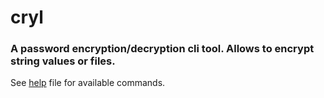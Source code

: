 # cryl

### A password encryption/decryption cli tool. Allows to encrypt string values or files.

See [help](./help) file for available commands.
